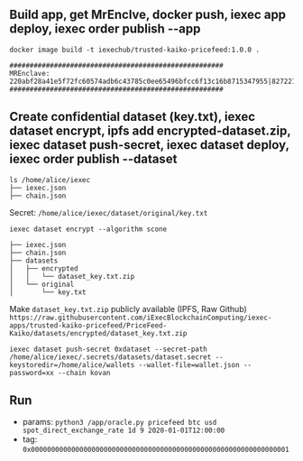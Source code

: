 

## Build app, get MrEnclve, docker push, iexec app deploy, iexec order publish --app

```docker image build -t iexechub/trusted-kaiko-pricefeed:1.0.0 .```

```
#####################################################
MREnclave: 220abf28a41e5f72fc60574adb6c43785c0ee65496bfcc6f13c16b8715347955|82722198f224f234b6f890e347010983|16e7c11e75448e31c94d023e40ece7429fb17481bc62f521c8f70da9c48110a1
#####################################################
```


## Create confidential dataset (key.txt), iexec dataset encrypt, ipfs add encrypted-dataset.zip, iexec dataset push-secret, iexec dataset deploy, iexec order publish --dataset

```
ls /home/alice/iexec
├── iexec.json
├── chain.json
```

Secret: ```/home/alice/iexec/dataset/original/key.txt```

```iexec dataset encrypt --algorithm scone```
```
├── iexec.json
├── chain.json
├── datasets
│   ├── encrypted
│   │   └── dataset_key.txt.zip
│   └── original
│       └── key.txt
```

Make ```dataset_key.txt.zip``` publicly available (IPFS, Raw Github)
```https://raw.githubusercontent.com/iExecBlockchainComputing/iexec-apps/trusted-kaiko-pricefeed/PriceFeed-Kaiko/datasets/encrypted/dataset_key.txt.zip```

```
iexec dataset push-secret 0xdataset --secret-path /home/alice/iexec/.secrets/datasets/dataset.secret --keystoredir=/home/alice/wallets --wallet-file=wallet.json --password=xx --chain kovan
```

## Run

* params: ```python3 /app/oracle.py pricefeed btc usd spot_direct_exchange_rate 1d 9 2020-01-01T12:00:00```
* tag: ```0x0000000000000000000000000000000000000000000000000000000000000001```
